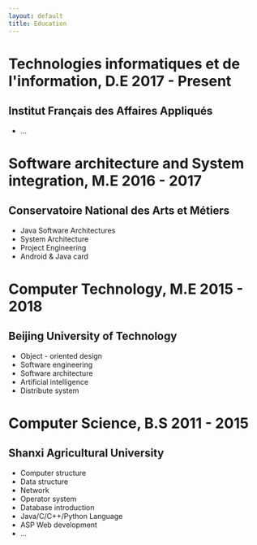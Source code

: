```yaml
---
layout: default
title: Education
---
```

# Technologies informatiques et de l'information, D.E 2017 - Present
## Institut Français des Affaires Appliqués
- ...

# Software architecture and System integration, M.E 2016 - 2017
## Conservatoire National des Arts et Métiers

- Java Software Architectures
- System Architecture
- Project Engineering
- Android & Java card

# Computer Technology, M.E 2015 - 2018
## Beijing University of Technology
- Object - oriented design
- Software engineering
- Software architecture
- Artificial intelligence
- Distribute system

# Computer Science, B.S 2011 - 2015
## Shanxi Agricultural University
- Computer structure
- Data structure
- Network
- Operator system
- Database introduction
- Java/C/C++/Python Language
- ASP Web development
- ...
